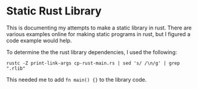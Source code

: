 Static Rust Library
===================

This is documenting my attempts to make a static library in rust. There are various examples online for making static programs in rust, but I figured a code example would help.

To determine the the rust library dependencies, I used the following:

    rustc -Z print-link-args cp-rust-main.rs | sed 's/ /\n/g' | grep ".rlib"

This needed me to add `fn main() {}` to the library code.
